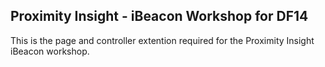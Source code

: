 Proximity Insight - iBeacon Workshop for DF14
---

This is the page and controller extention required for the Proximity Insight iBeacon workshop.


